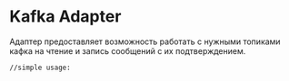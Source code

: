 # Kafka Adapter

Адаптер предоставляет возможность работать с нужными топиками кафка на чтение и запись сообщений с их подтверждением.


`//simple usage:`